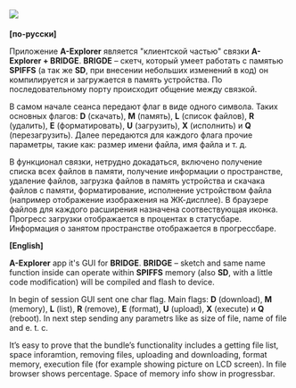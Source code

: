 # **![](https://habrastorage.org/webt/3v/u0/jo/3vu0joj9uqy1nxjnrgig42dx6s4.png)**

**[по-русски]**

Приложение **A-Explorer** является "клиентской частью" связки **A-Explorer + BRIDGE**. **BRIGDE** – скетч, который умеет работать с памятью **SPIFFS** (а так же **SD**, при внесении небольших изменений в код) он компилируется и загружается в память устройства. По последовательному порту происходит общение между связкой.

В самом начале сеанса передают флаг в виде одного символа. Таких основных флагов: **D** (скачать), **M** (память), **L** (список файлов), **R** (удалить), **E** (форматировать), **U** (загрузить), **X** (исполнить) и **Q** (перезагрузить). Далее передаются для каждого флага прочие параметры, такие как: размер имени файла, имя файла и т. д.

В функционал связки, нетрудно докадаться, включено получение списка всех файлов в памяти, получение информации о пространстве, удаление файлов, загрузка файлов в память устройства и скачака файлов с памяти, форматирование, исполнение устройством файла (например отображение изображения на ЖК-дисплее). В браузере файлов для каждого расширения назначена соотвествующая иконка. Прогресс загрузки отображается в процентах в статусбаре. Информация о занятом пространстве отображается в прогрессбаре.

**[English]**

**A-Explorer** app it's GUI for **BRIDGE**. **BRIDGE** – sketch and same name function inside can operate within **SPIFFS** memory (also **SD**, with a little code modification) will be compiled and flash to device.

In begin of session GUI sent one char flag. Main flags:  **D** (download), **M** (memory), **L** (list), **R** (remove), **E** (format), **U** (upload), **X** (execute) и **Q** (reboot). In next step sending any parametrs like as size of file, name of file and e. t. c.

It’s easy to prove that the bundle’s functionality includes a getting file list, space inforamtion, removing files, uploading and downloading, format memory, execution file (for example showing picture on LCD screen). In file browser shows percentage. Space of memory info show in progressbar.